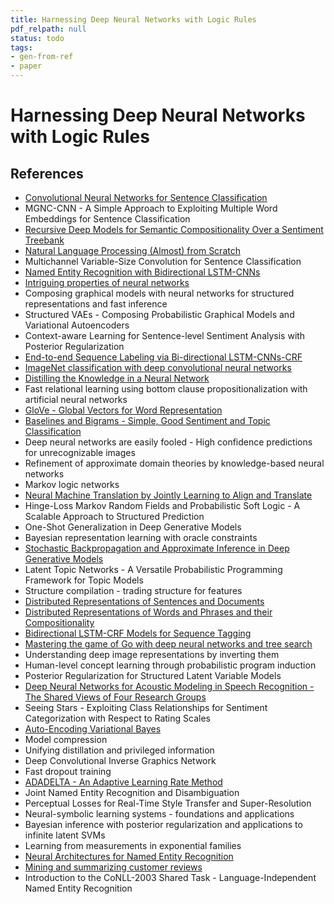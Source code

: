 ```yaml
---
title: Harnessing Deep Neural Networks with Logic Rules
pdf_relpath: null
status: todo
tags:
- gen-from-ref
- paper
---
```


# Harnessing Deep Neural Networks with Logic Rules

## References

- [Convolutional Neural Networks for Sentence Classification](./convolutional-neural-networks-for-sentence-classification.md)
- MGNC-CNN - A Simple Approach to Exploiting Multiple Word Embeddings for Sentence Classification
- [Recursive Deep Models for Semantic Compositionality Over a Sentiment Treebank](./recursive-deep-models-for-semantic-compositionality-over-a-sentiment-treebank.md)
- [Natural Language Processing (Almost) from Scratch](./natural-language-processing-almost-from-scratch.md)
- Multichannel Variable-Size Convolution for Sentence Classification
- [Named Entity Recognition with Bidirectional LSTM-CNNs](./named-entity-recognition-with-bidirectional-lstm-cnns.md)
- [Intriguing properties of neural networks](./intriguing-properties-of-neural-networks.md)
- Composing graphical models with neural networks for structured representations and fast inference
- Structured VAEs - Composing Probabilistic Graphical Models and Variational Autoencoders
- Context-aware Learning for Sentence-level Sentiment Analysis with Posterior Regularization
- [End-to-end Sequence Labeling via Bi-directional LSTM-CNNs-CRF](./end-to-end-sequence-labeling-via-bi-directional-lstm-cnns-crf.md)
- [ImageNet classification with deep convolutional neural networks](./imagenet-classification-with-deep-convolutional-neural-networks.md)
- [Distilling the Knowledge in a Neural Network](./distilling-the-knowledge-in-a-neural-network.md)
- Fast relational learning using bottom clause propositionalization with artificial neural networks
- [GloVe - Global Vectors for Word Representation](./glove-global-vectors-for-word-representation.md)
- [Baselines and Bigrams - Simple, Good Sentiment and Topic Classification](./baselines-and-bigrams-simple-good-sentiment-and-topic-classification.md)
- Deep neural networks are easily fooled - High confidence predictions for unrecognizable images
- Refinement of approximate domain theories by knowledge-based neural networks
- Markov logic networks
- [Neural Machine Translation by Jointly Learning to Align and Translate](./neural-machine-translation-by-jointly-learning-to-align-and-translate.md)
- Hinge-Loss Markov Random Fields and Probabilistic Soft Logic - A Scalable Approach to Structured Prediction
- One-Shot Generalization in Deep Generative Models
- Bayesian representation learning with oracle constraints
- [Stochastic Backpropagation and Approximate Inference in Deep Generative Models](./stochastic-backpropagation-and-approximate-inference-in-deep-generative-models.md)
- Latent Topic Networks - A Versatile Probabilistic Programming Framework for Topic Models
- Structure compilation - trading structure for features
- [Distributed Representations of Sentences and Documents](./distributed-representations-of-sentences-and-documents.md)
- [Distributed Representations of Words and Phrases and their Compositionality](./distributed-representations-of-words-and-phrases-and-their-compositionality.md)
- [Bidirectional LSTM-CRF Models for Sequence Tagging](./bidirectional-lstm-crf-models-for-sequence-tagging.md)
- [Mastering the game of Go with deep neural networks and tree search](./mastering-the-game-of-go-with-deep-neural-networks-and-tree-search.md)
- Understanding deep image representations by inverting them
- Human-level concept learning through probabilistic program induction
- Posterior Regularization for Structured Latent Variable Models
- [Deep Neural Networks for Acoustic Modeling in Speech Recognition - The Shared Views of Four Research Groups](./deep-neural-networks-for-acoustic-modeling-in-speech-recognition-the-shared-views-of-four-research-groups.md)
- Seeing Stars - Exploiting Class Relationships for Sentiment Categorization with Respect to Rating Scales
- [Auto-Encoding Variational Bayes](./auto-encoding-variational-bayes.md)
- Model compression
- Unifying distillation and privileged information
- Deep Convolutional Inverse Graphics Network
- Fast dropout training
- [ADADELTA - An Adaptive Learning Rate Method](./adadelta-an-adaptive-learning-rate-method.md)
- Joint Named Entity Recognition and Disambiguation
- Perceptual Losses for Real-Time Style Transfer and Super-Resolution
- Neural-symbolic learning systems - foundations and applications
- Bayesian inference with posterior regularization and applications to infinite latent SVMs
- Learning from measurements in exponential families
- [Neural Architectures for Named Entity Recognition](./neural-architectures-for-named-entity-recognition.md)
- [Mining and summarizing customer reviews](./mining-and-summarizing-customer-reviews.md)
- Introduction to the CoNLL-2003 Shared Task - Language-Independent Named Entity Recognition
